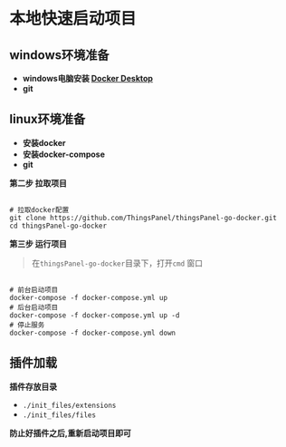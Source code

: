 # 本地快速启动项目

## windows环境准备
- **windows电脑安装 [Docker Desktop](https://www.docker.com/products/docker-desktop)**
- **git**
## linux环境准备
- **安装docker**
- **安装docker-compose**
- **git**

**第二步 拉取项目**

```

# 拉取docker配置
git clone https://github.com/ThingsPanel/thingsPanel-go-docker.git
cd thingsPanel-go-docker
```


**第三步 运行项目**

> 在`thingsPanel-go-docker`目录下，打开`cmd` 窗口

```

# 前台启动项目
docker-compose -f docker-compose.yml up
# 后台启动项目
docker-compose -f docker-compose.yml up -d
# 停止服务
docker-compose -f docker-compose.yml down
```


## 插件加载

**插件存放目录**

- `./init_files/extensions`
- `./init_files/files`

**防止好插件之后,重新启动项目即可**
